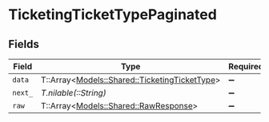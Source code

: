 # TicketingTicketTypePaginated


## Fields

| Field                                                                                       | Type                                                                                        | Required                                                                                    | Description                                                                                 |
| ------------------------------------------------------------------------------------------- | ------------------------------------------------------------------------------------------- | ------------------------------------------------------------------------------------------- | ------------------------------------------------------------------------------------------- |
| `data`                                                                                      | T::Array<[Models::Shared::TicketingTicketType](../../models/shared/ticketingtickettype.md)> | :heavy_minus_sign:                                                                          | N/A                                                                                         |
| `next_`                                                                                     | *T.nilable(::String)*                                                                       | :heavy_minus_sign:                                                                          | N/A                                                                                         |
| `raw`                                                                                       | T::Array<[Models::Shared::RawResponse](../../models/shared/rawresponse.md)>                 | :heavy_minus_sign:                                                                          | N/A                                                                                         |
